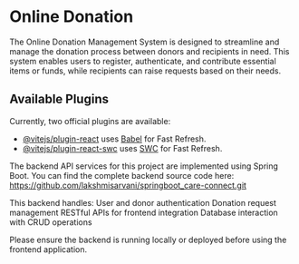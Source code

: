 # Online Donation

The Online Donation Management System is designed to streamline and manage the donation process between donors and recipients in need. This system enables users to register, authenticate, and contribute essential items or funds, while recipients can raise requests based on their needs.

## Available Plugins

Currently, two official plugins are available:

- [@vitejs/plugin-react](https://github.com/vitejs/vite-plugin-react/blob/main/packages/plugin-react/README.md) uses [Babel](https://babeljs.io/) for Fast Refresh.
- [@vitejs/plugin-react-swc](https://github.com/vitejs/vite-plugin-react-swc) uses [SWC](https://swc.rs/) for Fast Refresh.


The backend API services for this project are implemented using Spring Boot. You can find the complete backend source code here:
https://github.com/lakshmisarvani/springboot_care-connect.git

This backend handles:
User and donor authentication
Donation request management
RESTful APIs for frontend integration
Database interaction with CRUD operations

Please ensure the backend is running locally or deployed before using the frontend application.
